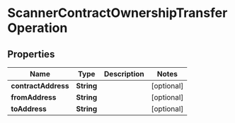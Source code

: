 
# ScannerContractOwnershipTransferOperation

## Properties
Name | Type | Description | Notes
------------ | ------------- | ------------- | -------------
**contractAddress** | **String** |  |  [optional]
**fromAddress** | **String** |  |  [optional]
**toAddress** | **String** |  |  [optional]




